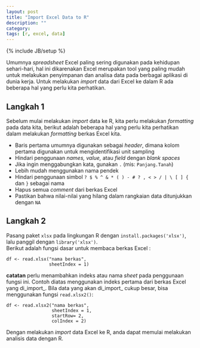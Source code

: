 ```yaml
---
layout: post
title: "Import Excel Data to R"
description: ""
category: 
tags: [r, excel, data]
---
```

{% include JB/setup %}

Umumnya _spreadsheet_ Excel paling sering digunakan pada kehidupan sehari-hari, hal ini dikarenakan Excel merupakan tool 
yang paling mudah untuk melakukan penyimpanan dan analisa data pada berbagai aplikasi di dunia kerja. Untuk melakukan _import_ data 
dari Excel ke dalam R ada beberapa hal yang perlu kita perhatikan.  

## Langkah 1  
Sebelum mulai melakukan _import_ data ke R, kita perlu melakukan _formatting_ pada data kita, berikut adalah beberapa hal yang 
perlu kita perhatikan dalam melakukan _formatting_ berkas Excel kita.  
- Baris pertama umumnya digunakan sebagai _header_, dimana kolom pertama digunakan untuk mengidentifikasi unit sampling  
- Hindari penggunaan _names, value,_ atau _field_ dengan _blank spaces_
- Jika ingin menggabungkan kata, gunakan `.` (mis: `Panjang.Tanah`)
- Lebih mudah menggunakan nama pendek
- Hindari penggunaan simbol `? $ % ^ & * ( ) - # ? , < > / | \ [ ] {` dan `}` sebagai nama
- Hapus semua _comment_ dari berkas Excel
- Pastikan bahwa nilai-nilai yang hilang dalam rangkaian data ditunjukkan dengan `NA`  

## Langkah 2  
Pasang paket `xlsx` pada lingkungan R dengan `install.packages('xlsx')`, lalu panggil dengan `library('xlsx')`.  
Berikut adalah fungsi dasar untuk membaca berkas Excel :  
```
df <- read.xlsx("nama berkas", 
                sheetIndex = 1)
```
**catatan** perlu menambahkan indeks atau nama _sheet_ pada penggunaan fungsi ini. Contoh diatas menggunakan indeks pertama dari berkas Excel yang di_import_.
Bila data yang akan di_import_ cukup besar, bisa menggunakan fungsi `read.xlsx2()`:  

```
df <- read.xlsx2("nama berkas",
                 sheetIndex = 1,
                 startRow= 2,
                 colIndex = 2)
```

Dengan melakukan _import_ data Excel ke R, anda dapat memulai melakukan analisis data dengan R.